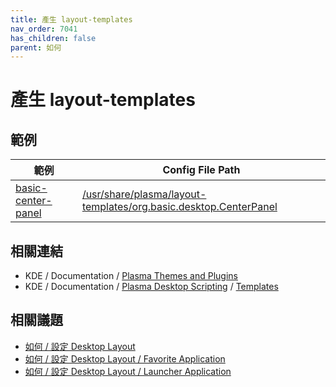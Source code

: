 ```yaml
---
title: 產生 layout-templates
nav_order: 7041
has_children: false
parent: 如何
---
```



# 產生 layout-templates


## 範例

| 範例 | Config File Path |
| --- | --- |
| [basic-center-panel](https://github.com/samwhelp/note-about-kde/tree/gh-pages/_demo/howto/demo-layout-templates/basic-center-panel) | [/usr/share/plasma/layout-templates/org.basic.desktop.CenterPanel](https://github.com/samwhelp/note-about-kde/tree/gh-pages/_demo/howto/demo-layout-templates/basic-center-panel/asset/overlay/usr/share/plasma/layout-templates/org.basic.desktop.CenterPanel) |


## 相關連結

* KDE / Documentation / [Plasma Themes and Plugins](https://develop.kde.org/docs/plasma/)
* KDE / Documentation / [Plasma Desktop Scripting](https://develop.kde.org/docs/plasma/scripting/) / [Templates](https://develop.kde.org/docs/plasma/scripting/templates/)


## 相關議題

* [如何 / 設定 Desktop Layout](https://samwhelp.github.io/note-about-kde/read/howto/config-desktop-layout-by-command.html)
* [如何 / 設定 Desktop Layout / Favorite Application](https://samwhelp.github.io/note-about-kde/read/howto/config-desktop-layout-favorite-application.html)
* [如何 / 設定 Desktop Layout / Launcher Application](https://samwhelp.github.io/note-about-kde/read/howto/config-desktop-layout-launcher-application.html)
